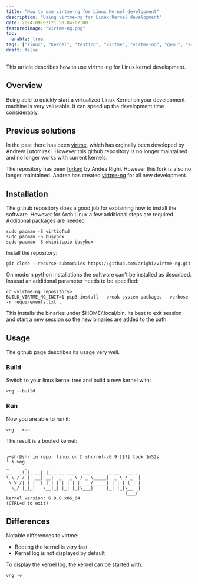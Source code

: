```yaml
---
title: "How to use virtme-ng for Linux Kernel development"
description: "Using virtme-ng for Linux Kernel development"
date: 2024-09-02T21:50:04-07:00
featuredImage: "virtme-ng.png"
toc:
  enable: true
tags: ["linux", "kernel", "testing", "virtme", "virtme-ng", "qemu", "arch"]
draft: false
---
```


This article describes how to use virtme-ng for Linux kernel development.
<!--more-->

## Overview
Being able to quickly start a virtualized Linux Kernel on your development
machine is very valueable. It can speed up the development time considerably.

## Previous solutions
In the past there has been [virtme](https://github.com/amluto/virtme), which
has orginally been developed by Andrew Lutomirski. However this github repository
is no longer maintained and no longer works with current kernels.

The repository has been [forked](https://github.com/arighi/virtme) by Andea Righi.
However this fork is also no longer maintained. Andrea has created
[virtme-ng](https://github.com/arighi/virtme-ng) for all new development.

## Installation
The github repository does a good job for explaining how to install the software.
However for Arch Linux a few additional steps are required. Additional packages
are needed

```shell
sudo pacman -S virtiofsd
sudo pacman -S busybox
sudo pacman -S mkinitcpio-busybox
```
Install the repository:
```shell
git clone --recurse-submodules https://github.com/arighi/virtme-ng.git
```

On modern python installations the software can't be installed as described. Instead
an additional parameter needs to be specified:


```shell
cd <virtme-ng repository>
BUILD_VIRTME_NG_INIT=1 pip3 install --break-system-packages --verbose -r requirements.txt .
```

This installs the binaries under $HOME/.local/bin. Its best to exit session and start
a new session so the new binaries are added to the path.

## Usage
The github page describes its usage very well.

### Build
Switch to your linux kernel tree and build a new kernel with:

```shell
vng --build
```

### Run
Now you are able to run it:

```shell
vng --run
```

The result is a booted kernel:

```shell

╭─shr@shr in repo: linux on  shr/rel-v6.9 [$?] took 1m52s
╰─λ vng
_      _
__   _(_)_ __| |_ _ __ ___   ___       _ __   __ _
\ \ / / |  __| __|  _   _ \ / _ \_____|  _ \ / _  |
 \ V /| | |  | |_| | | | | |  __/_____| | | | (_| |
  \_/ |_|_|   \__|_| |_| |_|\___|     |_| |_|\__  |
                                             |___/
kernel version: 6.9.0 x86_64
(CTRL+d to exit)

```

## Differences
Notable differences to virtme:
- Booting the kernel is very fast
- Kernel log is not displayed by default

To display the kernel log, the kernel can be started with:

```shell
vng -v
```
